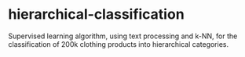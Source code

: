 # hierarchical-classification
Supervised learning algorithm, using text processing and k-NN, for the classification of 200k clothing products into hierarchical categories.
